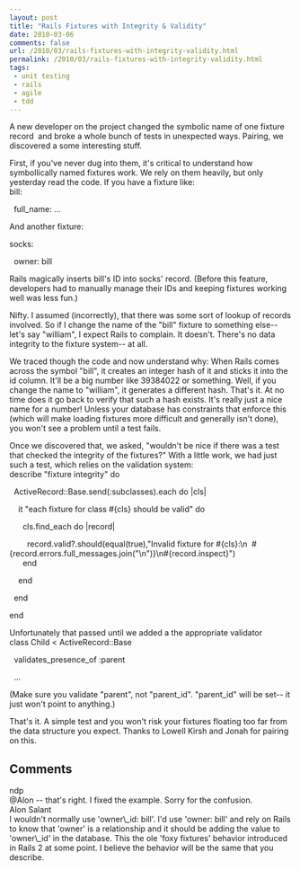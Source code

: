 ```yaml
---
layout: post
title: "Rails Fixtures with Integrity & Validity"
date: 2010-03-06
comments: false
url: /2010/03/rails-fixtures-with-integrity-validity.html
permalink: /2010/03/rails-fixtures-with-integrity-validity.html
tags:
 - unit testing
 - rails
 - agile
 - tdd
---
```


A new developer on the project changed the symbolic name of one fixture record&nbsp; and&nbsp;broke a whole bunch of tests in unexpected ways. Pairing, we discovered a some interesting stuff.  
  
First, if you've never dug into them, it's critical to understand how symbollically named&nbsp;fixtures work. We rely on them heavily, but only yesterday read the code.&nbsp;If you have a fixture like:  
bill:

&nbsp; full\_name: ...

  

And another fixture:

socks:

&nbsp; owner: bill

  

Rails magically inserts bill's ID into socks' record. (Before this feature, developers had to manually manage their IDs and keeping fixtures working well was less fun.)  
   
   
Nifty. I assumed (incorrectly), that there was some sort of lookup of records involved. So if I change the name of the "bill" fixture to something else-- let's say "william", I expect Rails to complain. It doesn't. There's no data integrity to the fixture system-- at all.  
  
 We traced though the code and now understand why: When Rails comes across the symbol "bill", it creates an integer hash of it and sticks it into the id column. It'll be a big number like 39384022 or something. Well, if you change the name to "william", it generates a different hash. That's it. At no time does it go back to verify that such a hash exists. It's really just a nice name for a number! Unless your database has constraints that enforce this (which will make loading fixtures more difficult and generally isn't done), you won't see a problem until a test fails.  
   
  
Once we discovered that, we asked, "wouldn't be nice if there was a test that checked the integrity of the fixtures?" With a little work, we had just such a test, which relies on the validation system:  
 describe "fixture integrity" do

&nbsp; ActiveRecord::Base.send(:subclasses).each do |cls|

&nbsp; &nbsp; it "each fixture for class #{cls} should be valid" do

&nbsp; &nbsp; &nbsp; cls.find\_each do |record|

&nbsp;&nbsp; &nbsp; &nbsp; &nbsp;record.valid?.should(equal(true),"Invalid fixture for #{cls}:\n &nbsp;#{record.errors.full\_messages.join("\n")}\n#{record.inspect}")  
&nbsp;&nbsp; &nbsp; &nbsp;end

&nbsp; &nbsp; end

&nbsp; end

end

  

Unfortunately that passed until we added a the appropriate validator  
class Child \< ActiveRecord::Base

&nbsp; validates\_presence\_of :parent

&nbsp; ...
  
(Make sure you validate "parent", not "parent\_id". "parent\_id" will be set-- it just won't point to anything.)  

  
That's it. A simple test and you won't risk your fixtures floating too far from the data structure you expect. Thanks to Lowell Kirsh and Jonah for pairing on this.
<h2>Comments</h2>
<div class='comments'>
<div class='comment'>
<div class='author'>ndp</div>
<div class='content'>
@Alon -- that's right. I fixed the example. Sorry for the confusion.

</div>
</div>
<div class='comment'>
<div class='author'>Alon Salant</div>
<div class='content'>
I wouldn't normally use 'owner\_id: bill'. I'd use 'owner: bill' and rely on Rails to know that 'owner' is a relationship and it should be adding the value to 'owner\_id' in the database. This the ole 'foxy fixtures' behavior introduced in Rails 2 at some point. I believe the behavior will be the same that you describe.

</div>
</div>
</div>
